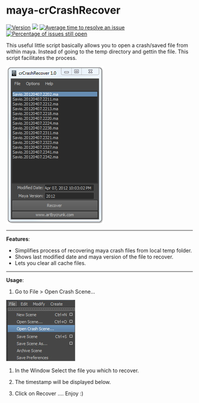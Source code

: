# maya-crCrashRecover

[![Version](https://img.shields.io/badge/version-1.0.0-green.svg)]()
[![](https://img.shields.io/badge/TWITTER-%40artbycrunk-blue.svg?logo=twitter&style=flat)](https://twitter.com/artbycrunk)
[![Average time to resolve an issue](https://isitmaintained.com/badge/resolution/artbycrunk/maya-crCrashRecover.svg)](https://isitmaintained.com/project/artbycrunk/maya-crCrashRecover "Average time to resolve an issue")
[![Percentage of issues still open](https://isitmaintained.com/badge/open/artbycrunk/maya-crCrashRecover.svg)](https://isitmaintained.com/project/artbycrunk/maya-crCrashRecover "Percentage of issues still open")

This useful little script basically allows you to open a crash/saved file from within maya. Instead of going to the temp directory and gettin the file. This script facilitates the process.

[crcrashrecover_screen01]: images/crcrashrecover_screen_01.png "crcrashrecover_screen01"
[crcrashrecover_screen02]: images/crcrashrecover_screen_02.jpg "crcrashrecover_screen02"


![crcrashrecover_screen01][crcrashrecover_screen01]

* * *

**Features**:

* Simplifies process of recovering maya crash files from local temp folder.
* Shows last modified date and maya version of the file to recover.
* Lets you clear all cache files.

* * *

**Usage**:

1. Go to File > Open Crash Scene... 

![crcrashrecover_screen02][crcrashrecover_screen02]

1. In the Window Select the file you which to recover. 

2. The timestamp will be displayed below. 

3. Click on Recover .... Enjoy :)

